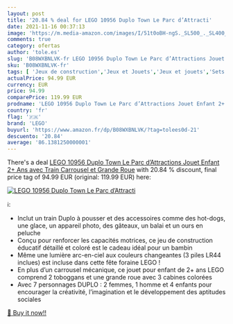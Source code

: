 ```yaml
---
layout: post
title: '20.84 % deal for LEGO 10956 Duplo Town Le Parc d’Attracti'
date: 2021-11-16 00:37:13
image: 'https://m.media-amazon.com/images/I/51t0oBH-ngS._SL500_._SL400_.jpg'
comments: true
category: ofertas
author: 'tole.es'
slug: 'B08WXBNLVK-fr LEGO 10956 Duplo Town Le Parc d’Attractions Jouet Enfant...'
sku: 'B08WXBNLVK-fr'
tags: [ 'Jeux de construction','Jeux et Jouets','Jeux et jouets','Sets de jeux de construction','lego', ]
actualPrice: 94.99 EUR
currency: EUR
price: 94.99
comparePrice: 119.99 EUR
prodname: 'LEGO 10956 Duplo Town Le Parc d’Attractions Jouet Enfant 2+ Ans avec Train  Carrousel et Grande Roue'
country: 'fr'
flag: '🇫🇷'
brand: 'LEGO'
buyurl: 'https://www.amazon.fr/dp/B08WXBNLVK/?tag=tolees0d-21'
descuento: '20.84'
average: '86.1381250000001'
---
```


There's a deal [LEGO 10956 Duplo Town Le Parc d’Attractions Jouet Enfant 2+ Ans avec Train  Carrousel et Grande Roue](https://www.amazon.fr/dp/B08WXBNLVK/?tag=tolees0d-21)  with  20.84 % discount, final price tag of  94.99 EUR (original: 119.99 EUR) here:

[![LEGO 10956 Duplo Town Le Parc d’Attracti](https://m.media-amazon.com/images/I/51t0oBH-ngS._SL500_._SL400_.jpg)](https://www.amazon.fr/dp/B08WXBNLVK/?tag=tolees0d-21)

ℹ️:

- Inclut un train Duplo à pousser et des accessoires comme des hot-dogs, une glace, un appareil photo, des gâteaux, un balai et un ours en peluche
- Conçu pour renforcer les capacités motrices, ce jeu de construction éducatif détaillé et coloré est le cadeau idéal pour un bambin
- Même une lumière arc-en-ciel aux couleurs changeantes (3 piles LR44 inclues) est incluse dans cette fête foraine LEGO !
- En plus d’un carrousel mécanique, ce jouet pour enfant de 2+ ans LEGO comprend 2 toboggans et une grande roue avec 3 cabines colorées
- Avec 7 personnages DUPLO : 2 femmes, 1 homme et 4 enfants pour encourager la créativité, l’imagination et le développement des aptitudes sociales

[🛒 Buy it now!!](https://www.amazon.fr/dp/B08WXBNLVK/?tag=tolees0d-21)
